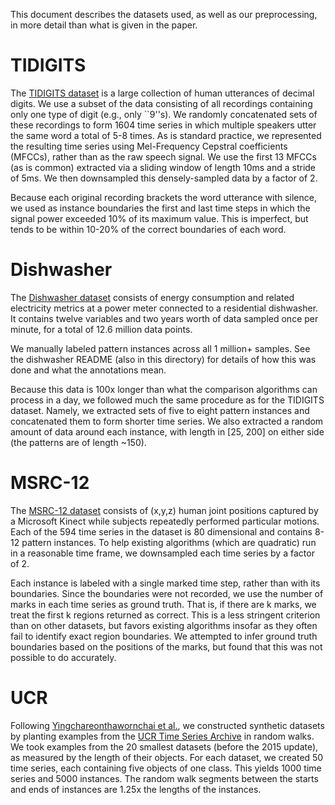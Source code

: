 This document describes the datasets used, as well as our preprocessing, in more detail than what is given in the paper.

# TIDIGITS

The [TIDIGITS dataset](https://catalog.ldc.upenn.edu/LDC93S10) is a large collection of human utterances of decimal digits. We use a subset of the data consisting of all recordings containing only one type of digit (e.g., only ``9''s). We randomly concatenated sets of these recordings to form 1604 time series in which multiple speakers utter the same word a total of 5-8 times. As is standard practice, we represented the resulting time series using Mel-Frequency Cepstral coefficients (MFCCs), rather than as the raw speech signal. We use the first 13 MFCCs (as is common) extracted via a sliding window of length 10ms and a stride of 5ms. We then downsampled this densely-sampled data by a factor of 2.

Because each original recording brackets the word utterance with silence, we used as instance boundaries the first and last time steps in which the signal power exceeded 10% of its maximum value. This is imperfect, but tends to be within 10-20% of the correct boundaries of each word.

# Dishwasher

The [Dishwasher dataset](http://ampds.org) consists of energy consumption and related electricity metrics at a power meter connected to a residential dishwasher. It contains twelve variables and two years worth of data sampled once per minute, for a total of 12.6 million data points.

We manually labeled pattern instances across all 1 million+ samples. See the dishwasher README (also in this directory) for details of how this was done and what the annotations mean.

Because this data is 100x longer than what the comparison algorithms can process in a day, we followed much the same procedure as for the TIDIGITS dataset. Namely, we extracted sets of five to eight pattern instances and concatenated them to form shorter time series. We also extracted a random amount of data around each instance, with length in [25, 200] on either side (the patterns are of length ~150).

# MSRC-12

The [MSRC-12 dataset](http://research.microsoft.com/en-us/um/cambridge/projects/msrc12/) consists of (x,y,z) human joint positions captured by a Microsoft Kinect while subjects repeatedly performed particular motions. Each of the 594 time series in the dataset is 80 dimensional and contains 8-12 pattern instances. To help existing algorithms (which are quadratic) run in a reasonable time frame, we downsampled each time series by a factor of 2.

Each instance is labeled with a single marked time step, rather than with its boundaries. Since the boundaries were not recorded, we use the number of marks in each time series as ground truth. That is, if there are k marks, we treat the first k regions returned as correct. This is a less stringent criterion than on other datasets, but favors existing algorithms insofar as they often fail to identify exact region boundaries. We attempted to infer ground truth boundaries based on the positions of the marks, but found that this was not possible to do accurately.

# UCR

Following [Yingchareonthawornchai et al.](http://ieeexplore.ieee.org/xpls/abs_all.jsp?arnumber=6729632), we constructed synthetic datasets by planting examples from the [UCR Time Series Archive](http://www.cs.ucr.edu/~eamonn/time_series_data/) in random walks. We took examples from the 20 smallest datasets (before the 2015 update), as measured by the length of their objects. For each dataset, we created 50 time series, each containing five objects of one class. This yields 1000 time series and 5000 instances. The random walk segments between the starts and ends of instances are 1.25x the lengths of the instances.

